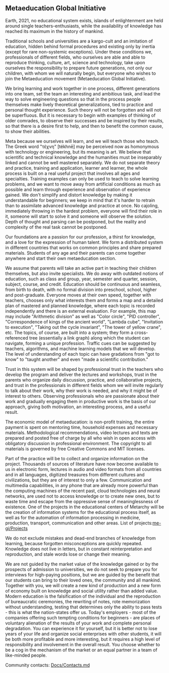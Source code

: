 ## Metaeducation Global Initiative

Earth, 2021, no educational system exists, islands of enlightenment are held around single teachers-enthusiasts, while the availability of knowledge has reached its maximum in the history of mankind.

Traditional schools and universities are a kargo-cult and an imitation of education, hidden behind formal procedures and existing only by inertia (except for rare non-systemic exceptions). Under these conditions we, professionals of different fields, who ourselves are able and able to reproduce thinking, culture, art, science and technology, take upon ourselves the responsibility to prepare future generations, not only our children, with whom we will naturally begin, but everyone who wishes to join the Metaeducation movement (Metaeducation Global Initiative).

We bring learning and work together in one process, different generations into one team, set the team an interesting and ambitious task, and lead the way to solve engineering questions so that in the process people themselves make lively theoretical generalizations, tied to practice and personal thought experience. Such theory will not be forgotten and will not be superfluous. But it is necessary to begin with examples of thinking of older comrades, to observe their successes and be inspired by their results, so that there is a desire first to help, and then to benefit the common cause, to show their abilities.

Meta because we ourselves will learn, and we will teach those who teach. The Greek word "τέχνη" [tékhnē] may be perceived now as homonymous with technology or engineering, but its meaning is art. We believe that scientific and technical knowledge and the humanities must be inseparably linked and cannot be well mastered separately. We do not separate theory and practice, training and application, learner and learner, the whole process is built on a real useful project that involves all ages and specialties. Training examples can only be used to teach to solve learning problems, and we want to move away from artificial conditions as much as possible and learn through experience and observation of experience gained. We don't simplify and distort knowledge by making it understandable for beginners; we keep in mind that it's harder to retrain than to assimilate advanced knowledge and practice at once. No cajoling, immediately throwing in the hardest problem, everyone will find their role in it, someone will start to solve it and someone will observe the solution. Depth of thought and parsing can be postponed, but the reality and complexity of the real task cannot be postponed.

Our foundations are a passion for our profession, a thirst for knowledge, and a love for the expression of human talent. We form a distributed system in different countries that works on common principles and share prepared materials. Students of any age and their parents can come together anywhere and start their own metaeducation section.

We assume that parents will take an active part in teaching their children themselves, but also invite specialists. We do away with outdated notions of education, such as class and group, year, semester and quarter, session, subject, course, and credit. Education should be continuous and seamless, from birth to death, with no formal division into preschool, school, higher and post-graduate. Everyone moves at their own speed, together with teachers, chooses only what interests them and forms a map and a detailed plan of mastered and planned knowledge, where each topic is recorded independently and there is an external evaluation. For example, this map may include "Arithmetic division" as well as "Color circle", "PID controller", "Correspondence of kings of the ancient world", "Lambda cube", "Invitation to execution", "Taking out the cycle invariant", "The tower of yellow crane", etc. The topics, of course, are built into a system; they form a cross-referenced tree (essentially a link graph) along which the student can navigate, forming a unique profession. Traffic cues can be suggested by teachers, algorithms, and machine learning models that we will develop. The level of understanding of each topic can have gradations from "got to know" to "taught another" and even "made a scientific contribution."

Trust in this system will be shaped by professional trust in the teachers who develop the program and deliver the lectures and workshops, trust in the parents who organize daily discussion, practice, and collaborative projects, and trust in the professionals in different fields whom we will invite regularly to talk about their work, why their work is needed, and why it might be of interest to others. Observing professionals who are passionate about their work and gradually engaging them in productive work is the basis of our approach, giving both motivation, an interesting process, and a useful result.

The economic model of metaeducation: is non-profit training, the entire payment is spent on mentoring time, household expenses and necessary materials. Methodological recommendations, video lectures and texts are prepared and posted free of charge by all who wish in open access with obligatory discussion in professional environment. The copyright to all materials is governed by free Creative Commons and MIT licenses.

Part of the practice will be to collect and organize information on the project. Thousands of sources of literature have now become available to us in electronic form, lectures in audio and video formats from all countries and in all languages, digitized treasures from different cultures and civilizations, but they are of interest to only a few. Communication and multimedia capabilities, in any phone that are already more powerful than the computing machines of the recent past, cloud technologies and neural networks, are used not to access knowledge or to create new ones, but to waste time and escape from the oppressive sense of meaninglessness of existence. One of the projects in the educational centers of Metarchy will be the creation of information systems for the educational process itself, as well as for the automation of information processing in medicine, production, transport, communication and other areas. List of projects:[me-gi/Projects](https://github.com/me-gi/Projects)

We do not exclude mistakes and dead-end branches of knowledge from learning, because forgotten misconceptions are quickly repeated. Knowledge does not live in letters, but in constant reinterpretation and reproduction, and stale words lose or change their meaning.

We are not guided by the market value of the knowledge gained or by the prospects of admission to universities, we do not seek to prepare you for interviews for high-paying positions, but we are guided by the benefit that our students can bring to their loved ones, the community and all mankind. Together with you, we will create a new kind of production and a new form of economy built on knowledge and social utility rather than added value. Modern education is the falsification of the individual and the reproduction of bureaucratic ceremonies, the rewriting of notes, rote memorization without understanding, testing that determines only the ability to pass tests - this is what the nation-states offer us. Today's employers - most of the companies offering such tempting conditions for beginners - are places of voluntary alienation of the results of your work and complete personal degradation. You can experience it for yourself, but it is better not to lose years of your life and organize social enterprises with other students, it will be both more profitable and more interesting, but it requires a high level of responsibility and involvement in the overall result. You choose whether to be a cog in the mechanism of the market or an equal partner in a team of like-minded people.

Community contacts: [Docs/Contacts.md](Contacts.md)
